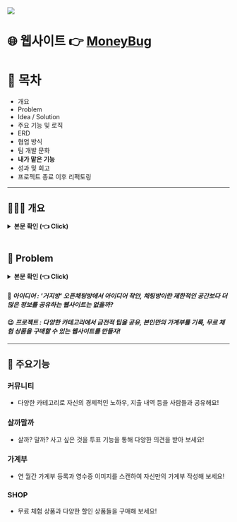 <img src="https://capsule-render.vercel.app/api?type=waving&color=CFF3DC&fontColor=3E3325&height=180&section=header&text=돈벌레%20친구들&fontSize=52&fontAlign=20&fontAlignY=35&desc=나의%20돈%20관리%20웹사이트&descSize=30&descAlign=45&descAlignY=42&descSize=60" />

# 🌐 웹사이트 👉 [MoneyBug](https://www.moneybug.site/moneybug/main.jsp)

# 📄 목차
- 개요
- Problem
- Idea / Solution
- 주요 기능 및 로직
- ERD
- 협업 방식
- 팀 개발 문화
- __내가 맡은 기능__
- 성과 및 회고
- 프로젝트 종료 이후 리팩토링

***

## 🚶🏻‍♂️ 개요
<details>
  <summary><b>본문 확인 (👈 Click)</b></summary>
  <div markdown="1">
    <br> 치솟는 물가에 생활비를 절약하자는 취지로 카카오톡 오픈 채팅방 '거지방'이 등장하게 된다. 
    <br> 거지방은 채팅방에 참여한 사람들과 자신만의 절약 팁을 공유하거나 자신의 하루 지출 내용을 공유하는 오픈 채팅방이다. 
    <br> MZ세대 사이에서 하루에 돈을 한 푼도 쓰지 않고, 이걸 기록하고 공유하는 '무지출 챌린지'까지 유행하며 경제적인 관심이 젊은 사람들까지 점차 확대되는 추세이다.
  </div>
</details>
<br>

## 🤔 Problem
<details>
  <summary><b>본문 확인 (👈 Click)</b></summary>
  <div markdown="1">
    <br> 오픈 채팅방 '거지방'은 오픈 채팅방 특성상 채팅방에 참여하기만 해도 무분별한 알림이 오거나 경제적인 팁을 공유 받아도 그때그때 확인하지 않는 이상 다시 확인하기 번거롭다는 문제가 있다.
    <br> 
    
  </div>
</details>


#### 🤔 _아이디어 : '거지방' 오픈채팅방에서 아이디어 착안, 채팅방이란 제한적인 공간보다 더 많은 정보를 공유하는 웹사이트는 없을까?_

#### 😉 _프로젝트 : 다양한 카테고리에서 금전적 팁을 공유, 본인만의 가계부를 기록, 무료 체험 상품을 구매할 수 있는 웹사이트를 만들자!_ 
***



## 📌 주요기능
###  커뮤니티
- 다양한 카테고리로 자신의 경제적인 노하우, 지출 내역 등을 사람들과 공유해요!
###  살까말까
- 살까? 말까? 사고 싶은 것을 투표 기능을 통해 다양한 의견을 받아 보세요! 
###  가계부
- 연 월간 가계부 등록과 영수증 이미지를 스캔하여 자신만의 가계부 작성해 보세요!
###  SHOP
- 무료 체험 상품과 다양한 할인 상품들을 구매해 보세요!
